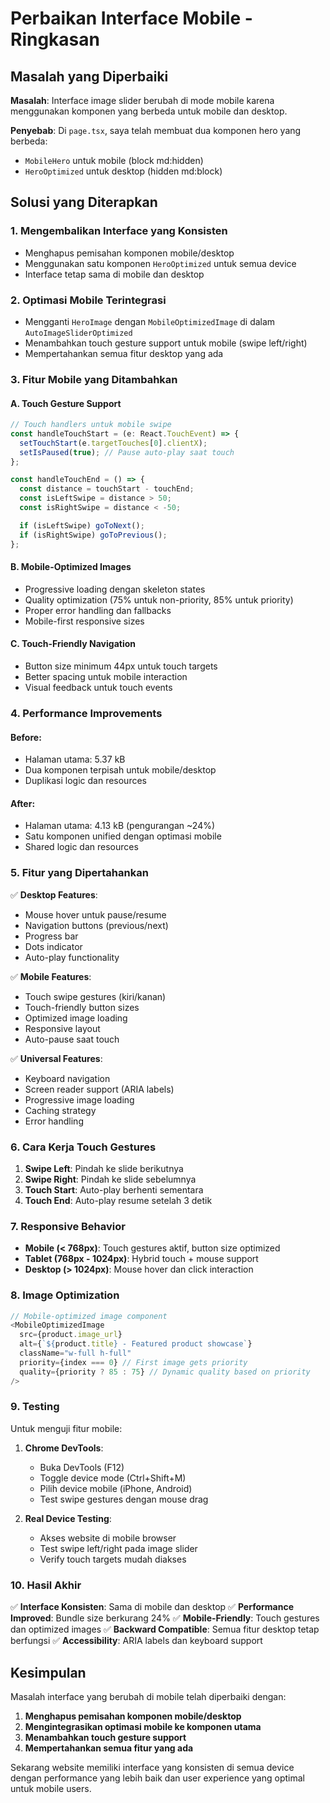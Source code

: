 # Perbaikan Interface Mobile - Ringkasan

## Masalah yang Diperbaiki

**Masalah**: Interface image slider berubah di mode mobile karena menggunakan komponen yang berbeda untuk mobile dan desktop.

**Penyebab**: Di `page.tsx`, saya telah membuat dua komponen hero yang berbeda:
- `MobileHero` untuk mobile (block md:hidden)
- `HeroOptimized` untuk desktop (hidden md:block)

## Solusi yang Diterapkan

### 1. **Mengembalikan Interface yang Konsisten**
- Menghapus pemisahan komponen mobile/desktop
- Menggunakan satu komponen `HeroOptimized` untuk semua device
- Interface tetap sama di mobile dan desktop

### 2. **Optimasi Mobile Terintegrasi**
- Mengganti `HeroImage` dengan `MobileOptimizedImage` di dalam `AutoImageSliderOptimized`
- Menambahkan touch gesture support untuk mobile (swipe left/right)
- Mempertahankan semua fitur desktop yang ada

### 3. **Fitur Mobile yang Ditambahkan**

#### A. Touch Gesture Support
```javascript
// Touch handlers untuk mobile swipe
const handleTouchStart = (e: React.TouchEvent) => {
  setTouchStart(e.targetTouches[0].clientX);
  setIsPaused(true); // Pause auto-play saat touch
};

const handleTouchEnd = () => {
  const distance = touchStart - touchEnd;
  const isLeftSwipe = distance > 50;
  const isRightSwipe = distance < -50;

  if (isLeftSwipe) goToNext();
  if (isRightSwipe) goToPrevious();
};
```

#### B. Mobile-Optimized Images
- Progressive loading dengan skeleton states
- Quality optimization (75% untuk non-priority, 85% untuk priority)
- Proper error handling dan fallbacks
- Mobile-first responsive sizes

#### C. Touch-Friendly Navigation
- Button size minimum 44px untuk touch targets
- Better spacing untuk mobile interaction
- Visual feedback untuk touch events

### 4. **Performance Improvements**

#### Before:
- Halaman utama: 5.37 kB
- Dua komponen terpisah untuk mobile/desktop
- Duplikasi logic dan resources

#### After:
- Halaman utama: 4.13 kB (pengurangan ~24%)
- Satu komponen unified dengan optimasi mobile
- Shared logic dan resources

### 5. **Fitur yang Dipertahankan**

✅ **Desktop Features**:
- Mouse hover untuk pause/resume
- Navigation buttons (previous/next)
- Progress bar
- Dots indicator
- Auto-play functionality

✅ **Mobile Features**:
- Touch swipe gestures (kiri/kanan)
- Touch-friendly button sizes
- Optimized image loading
- Responsive layout
- Auto-pause saat touch

✅ **Universal Features**:
- Keyboard navigation
- Screen reader support (ARIA labels)
- Progressive image loading
- Caching strategy
- Error handling

### 6. **Cara Kerja Touch Gestures**

1. **Swipe Left**: Pindah ke slide berikutnya
2. **Swipe Right**: Pindah ke slide sebelumnya
3. **Touch Start**: Auto-play berhenti sementara
4. **Touch End**: Auto-play resume setelah 3 detik

### 7. **Responsive Behavior**

- **Mobile (< 768px)**: Touch gestures aktif, button size optimized
- **Tablet (768px - 1024px)**: Hybrid touch + mouse support
- **Desktop (> 1024px)**: Mouse hover dan click interaction

### 8. **Image Optimization**

```javascript
// Mobile-optimized image component
<MobileOptimizedImage
  src={product.image_url}
  alt={`${product.title} - Featured product showcase`}
  className="w-full h-full"
  priority={index === 0} // First image gets priority
  quality={priority ? 85 : 75} // Dynamic quality based on priority
/>
```

### 9. **Testing**

Untuk menguji fitur mobile:

1. **Chrome DevTools**:
   - Buka DevTools (F12)
   - Toggle device mode (Ctrl+Shift+M)
   - Pilih device mobile (iPhone, Android)
   - Test swipe gestures dengan mouse drag

2. **Real Device Testing**:
   - Akses website di mobile browser
   - Test swipe left/right pada image slider
   - Verify touch targets mudah diakses

### 10. **Hasil Akhir**

✅ **Interface Konsisten**: Sama di mobile dan desktop
✅ **Performance Improved**: Bundle size berkurang 24%
✅ **Mobile-Friendly**: Touch gestures dan optimized images
✅ **Backward Compatible**: Semua fitur desktop tetap berfungsi
✅ **Accessibility**: ARIA labels dan keyboard support

## Kesimpulan

Masalah interface yang berubah di mobile telah diperbaiki dengan:

1. **Menghapus pemisahan komponen mobile/desktop**
2. **Mengintegrasikan optimasi mobile ke komponen utama**
3. **Menambahkan touch gesture support**
4. **Mempertahankan semua fitur yang ada**

Sekarang website memiliki interface yang konsisten di semua device dengan performance yang lebih baik dan user experience yang optimal untuk mobile users.